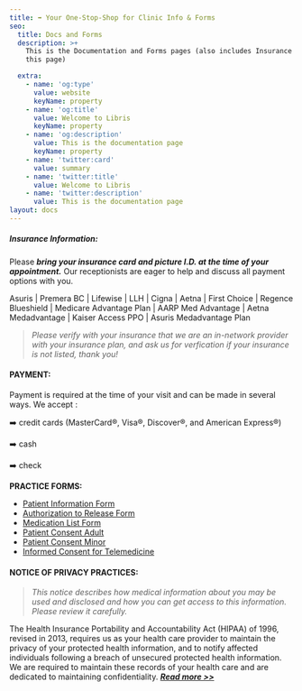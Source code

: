 ```yaml
---
title: ➡️ Your One-Stop-Shop for Clinic Info & Forms
seo:
  title: Docs and Forms
  description: >+
    This is the Documentation and Forms pages (also includes Insurance info on
    this page)

  extra:
    - name: 'og:type'
      value: website
      keyName: property
    - name: 'og:title'
      value: Welcome to Libris
      keyName: property
    - name: 'og:description'
      value: This is the documentation page
      keyName: property
    - name: 'twitter:card'
      value: summary
    - name: 'twitter:title'
      value: Welcome to Libris
    - name: 'twitter:description'
      value: This is the documentation page
layout: docs
---
```

##### **Insurance Information:**

Please ***bring your insurance card and picture I.D. at the time of your appointment.*** Our receptionists are eager to help and discuss all payment options with you.

Asuris | Premera BC | Lifewise | LLH | Cigna | Aetna | First Choice | Regence Blueshield | Medicare Advantage Plan | AARP Med Advantage | Aetna Medadvantage | Kaiser Access PPO | Asuris Medadvantage Plan

> *Please verify with your insurance that we are an  in-network provider with your insurance plan, and ask us for verfication if your insurance is not listed, thank you!*

#### **PAYMENT:**

Payment is required at the time of your visit and can be made in several ways. We accept :

➡️ credit cards (MasterCard®, Visa®, Discover®, and American Express®)

➡️ cash

➡️ check

**PRACTICE FORMS:**

*   [Patient Information Form](https://www.dropbox.com/s/jsppq1iehwi72yw/PatientInformation.pdf?dl=0)
*   [Authorization to Release Form](https://www.dropbox.com/s/x8lruhdyvcos3gm/AuthorizationForm.pdf?dl=0)
*   [Medication List Form](https://www.dropbox.com/s/coyjdzwgtgmzfjh/MedicationList.pdf?dl=0)
*   [Patient Consent Adult](https://www.dropbox.com/s/k0uiuyil6wmoa3s/PrivConAdult.pdf?dl=0)
*   [Patient Consent Minor](https://www.dropbox.com/s/7m3ta3w61vv5dv2/PrivConMinor.pdf?dl=0)
*   [Informed Consent for Telemedicine](https://www.dropbox.com/s/1pch39gahsxzu21/Informed%20Consent%20for%20Telemedicine%20Services.pdf?dl=0)

#### **NOTICE OF PRIVACY PRACTICES:**

> *This notice describes how medical information about you may be used and disclosed and how you can get access to this information. Please review it carefully.*

The Health Insurance Portability and Accountability Act (HIPAA) of 1996, revised in 2013, requires us as your health care provider to maintain the privacy of your protected health information, and to notify affected individuals following a breach of unsecured protected health information.  We are required to maintain these records of your health care and are dedicated to maintaining confidentiality. [***Read more >>***](http://drgcg.com/NoticePrivacyPractices.pdf)

